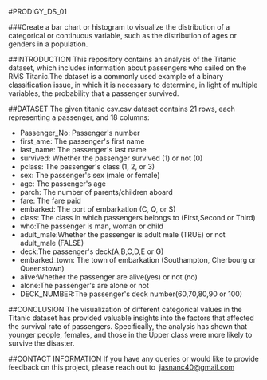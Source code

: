#PRODIGY_DS_01

###Create a bar chart or histogram to visualize the distribution of a categorical or continuous variable, such as the distribution of ages or genders in a population.

##INTRODUCTION
This repository contains an analysis of the Titanic dataset, which includes information about passengers who sailed on the RMS Titanic.The dataset is a commonly used example of a binary classification issue, in which it is necessary to determine, in light of multiple variables, the probability that a passenger survived.

##DATASET
The given titanic csv.csv dataset  contains 21 rows, each representing a passenger, and 18 columns:

- Passenger_No: Passenger's number
- first_ame: The passenger's first name
- last_name: The passenger's last name
- survived: Whether the passenger survived (1) or not (0)
- pclass: The passenger's class (1, 2, or 3)
- sex: The passenger's sex (male or female)
- age: The passenger's age
- parch: The number of parents/children aboard
- fare: The fare paid
- embarked: The port of embarkation (C, Q, or S)
- class: The class in which passengers belongs to (First,Second or Third)
- who:The passenger is man, woman or child
- adult_male:Whether the passenger is adult male (TRUE) or not adult_male (FALSE)
- deck:The passenger's deck(A,B,C,D,E or G)
- embarked_town: The town of embarkation (Southampton, Cherbourg or Queenstown)
- alive:Whether the passenger  are alive(yes) or not (no)
- alone:The passenger's are alone or not
- DECK_NUMBER:The passenger's deck number(60,70,80,90 or 100)

##CONCLUSION
The visualization of different categorical values in the Titanic dataset has provided valuable insights into the factors that affected the survival rate of passengers. Specifically, the analysis has shown that younger people, females, and those in the Upper class were more likely to survive the disaster.

##CONTACT INFORMATION
If you have any queries or would like to provide feedback on this project, please reach out to 
jasnanc40@gmail.com
